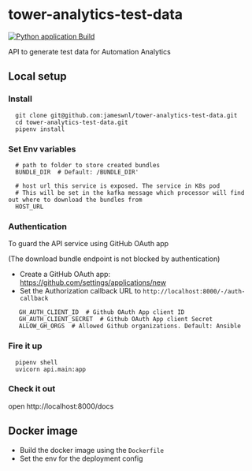 # tower-analytics-test-data

[![Python application Build](https://github.com/jameswnl/tower-analytics-test-data/workflows/Python%20application/badge.svg)](https://github.com/jameswnl/tower-analytics-test-data/actions)

<object data="https://codecov.io/gh/jameswnl/tower-analytics-test-data/branch/master/graphs/sunburst.svg" type="image/svg+xml"></object>

API to generate test data for Automation Analytics

## Local setup

### Install
```
  git clone git@github.com:jameswnl/tower-analytics-test-data.git
  cd tower-analytics-test-data.git
  pipenv install
```

### Set Env variables
```
  # path to folder to store created bundles
  BUNDLE_DIR  # Default: /BUNDLE_DIR'
  
  # host url this service is exposed. The service in K8s pod
  # This will be set in the kafka message which processor will find out where to download the bundles from
  HOST_URL
```

###  Authentication
To guard the API service using GitHub OAuth app

(The download bundle endpoint is not blocked by authentication)

* Create a GitHub OAuth app: https://github.com/settings/applications/new
* Set the Authorization callback URL to `http://localhost:8000/-/auth-callback`

```
   GH_AUTH_CLIENT_ID  # Github OAuth App client ID
   GH_AUTH_CLIENT_SECRET  # Github OAuth App client Secret
   ALLOW_GH_ORGS  # Allowed Github organizations. Default: Ansible
```

### Fire it up
```
  pipenv shell
  uvicorn api.main:app
```

### Check it out

open http://localhost:8000/docs


## Docker image

* Build the docker image using the `Dockerfile`
* Set the env for the deployment config


